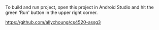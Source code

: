 To build and run project, open this project in Android Studio and hit the 
green 'Run' button in the upper right corner. 

https://github.com/allychoung/cs4520-assg3
